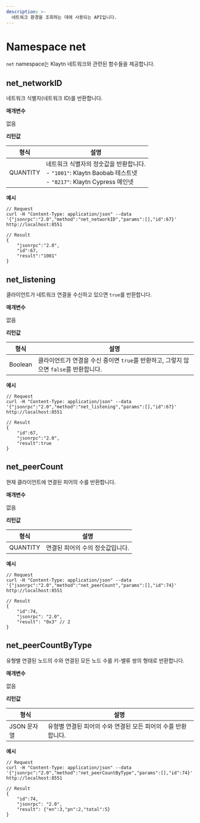 ```yaml
---
description: >-
  네트워크 환경을 조회하는 데에 사용되는 API입니다.
---
```


# Namespace net <a id="namespace-net"></a>

`net` namespace는 Klaytn 네트워크와 관련된 함수들을 제공합니다.


## net_networkID <a id="net_networkid"></a>

네트워크 식별자(네트워크 ID)를 반환합니다.

**매개변수**

없음

**리턴값**

| 형식       | 설명                                                                                                                                |
| -------- | --------------------------------------------------------------------------------------------------------------------------------- |
| QUANTITY | 네트워크 식별자의 정숫값을 반환합니다.<br /> - `"1001"`: Klaytn Baobab 테스트넷<br /> - `"8217"`: Klaytn Cypress 메인넷 |

**예시**

```shell
// Request
curl -H "Content-Type: application/json" --data '{"jsonrpc":"2.0","method":"net_networkID","params":[],"id":67}' http://localhost:8551

// Result
{
    "jsonrpc":"2.0",
    "id":67,
    "result":"1001"
}
```


## net_listening <a id="net_listening"></a>

클라이언트가 네트워크 연결을 수신하고 있으면 `true`를 반환합니다.

**매개변수**

없음

**리턴값**

| 형식      | 설명                                                      |
| ------- | ------------------------------------------------------- |
| Boolean | 클라이언트가 연결을 수신 중이면 `true`를 반환하고, 그렇지 않으면 `false`를 반환합니다. |

**예시**

```shell
// Request
curl -H "Content-Type: application/json" --data '{"jsonrpc":"2.0","method":"net_listening","params":[],"id":67}' http://localhost:8551

// Result
{
    "id":67,
    "jsonrpc":"2.0",
    "result":true
}
```


## net_peerCount <a id="net_peercount"></a>

현재 클라이언트에 연결된 피어의 수를 반환합니다.

**매개변수**

없음

**리턴값**

| 형식       | 설명                 |
| -------- | ------------------ |
| QUANTITY | 연결된 피어의 수의 정숫값입니다. |

**예시**

```shell
// Request
curl -H "Content-Type: application/json" --data '{"jsonrpc":"2.0","method":"net_peerCount","params":[],"id":74}' http://localhost:8551

// Result
{
    "id":74,
    "jsonrpc": "2.0",
    "result": "0x3" // 2
}
```

## net_peerCountByType <a id="net_peercountbytype"></a>

유형별 연결된 노드의 수와 연결된 모든 노드 수를 키-밸류 쌍의 형태로 반환합니다.

**매개변수**

없음

**리턴값**

| 형식       | 설명                                  |
| -------- | ----------------------------------- |
| JSON 문자열 | 유형별 연결된 피어의 수와 연결된 모든 피어의 수를 반환합니다. |

**예시**

```shell
// Request
curl -H "Content-Type: application/json" --data '{"jsonrpc":"2.0","method":"net_peerCountByType","params":[],"id":74}' http://localhost:8551

// Result
{
    "id":74,
    "jsonrpc": "2.0",
    "result": {"en":3,"pn":2,"total":5}
}
```
